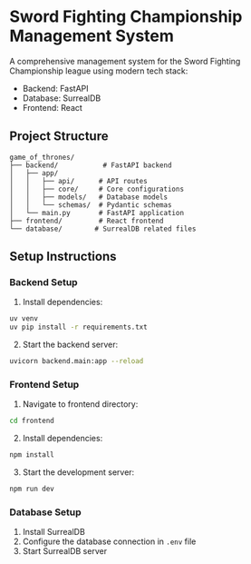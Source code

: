 # Sword Fighting Championship Management System

A comprehensive management system for the Sword Fighting Championship league using modern tech stack:
- Backend: FastAPI
- Database: SurrealDB
- Frontend: React

## Project Structure
```
game_of_thrones/
├── backend/           # FastAPI backend
│   ├── app/
│   │   ├── api/      # API routes
│   │   ├── core/     # Core configurations
│   │   ├── models/   # Database models
│   │   └── schemas/  # Pydantic schemas
│   └── main.py       # FastAPI application
├── frontend/         # React frontend
└── database/        # SurrealDB related files
```

## Setup Instructions

### Backend Setup
1. Install dependencies:
```bash
uv venv
uv pip install -r requirements.txt
```

2. Start the backend server:
```bash
uvicorn backend.main:app --reload
```

### Frontend Setup
1. Navigate to frontend directory:
```bash
cd frontend
```

2. Install dependencies:
```bash
npm install
```

3. Start the development server:
```bash
npm run dev
```

### Database Setup
1. Install SurrealDB
2. Configure the database connection in `.env` file
3. Start SurrealDB server
